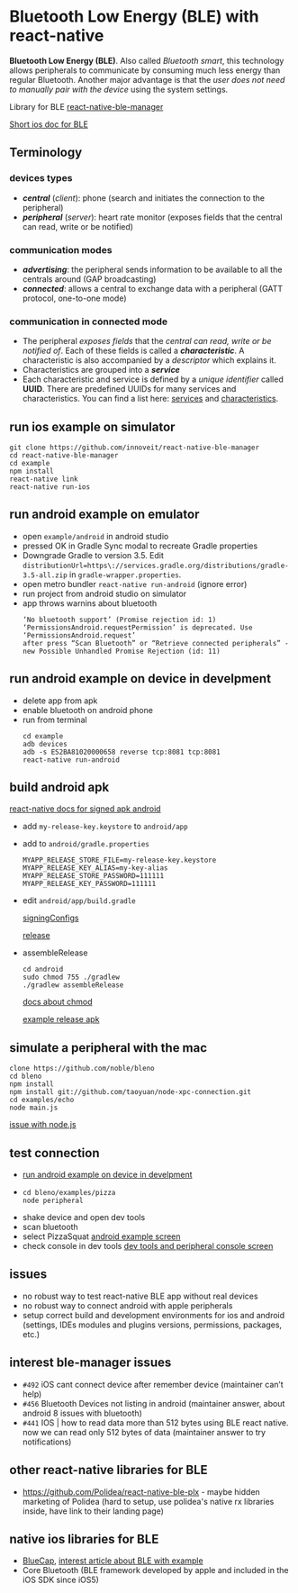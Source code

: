 # Bluetooth Low Energy (BLE) with react-native 

**Bluetooth Low Energy (BLE)**. Also called *Bluetooth smart*, this technology allows peripherals to communicate by consuming much less energy than regular Bluetooth. Another major advantage is that the *user does not need to manually pair with the device* using the system settings.

Library for BLE [react-native-ble-manager](https://github.com/innoveit/react-native-ble-manager)

[Short ios doc for BLE](https://codeburst.io/getting-started-with-bluetooth-low-energy-on-ios-ada3090fc9cc)

## Terminology
### devices types
- **_central_** (*client*): phone (search and initiates the connection to the peripheral)
- **_peripheral_** (*server*): heart rate monitor (exposes fields that the central can read, write or be notified)
### communication modes
- **_advertising_**: the peripheral sends information to be available to all the centrals around (GAP broadcasting)
- **_connected_**: allows a central to exchange data with a peripheral (GATT protocol, one-to-one mode)
### communication in connected mode
- The peripheral *exposes fields* that the *central can read, write or be notified of*. Each of these fields is called a **_characteristic_**. A characteristic is also accompanied by a *descriptor* which explains it.
- Characteristics are grouped into a **_service_**
- Each characteristic and service is defined by a *unique identifier* called **UUID**. There are predefined UUIDs for many services and characteristics. You can find a list here: [services](https://www.bluetooth.com/specifications/gatt/services) and [characteristics](https://www.bluetooth.com/specifications/gatt/characteristics). 

## run ios example on simulator

```
git clone https://github.com/innoveit/react-native-ble-manager
cd react-native-ble-manager
cd example
npm install
react-native link
react-native run-ios
```

## run android example on emulator
- open `example/android` in android studio
- pressed OK in Gradle Sync modal to recreate Gradle properties
- Downgrade Gradle to version 3.5. Edit `distributionUrl=https\://services.gradle.org/distributions/gradle-3.5-all.zip` in `gradle-wrapper.properties`.
- open metro bundler `react-native run-android` (ignore error)
- run project from android studio on simulator
- app throws warnins about bluetooth
  ```
  ‘No bluetooth support’ (Promise rejection id: 1)
  ‘PermissionsAndroid.requestPermission’ is deprecated. Use ‘PermissionsAndroid.request’ 
  after press “Scan Bluetooth” or “Retrieve connected peripherals” - new Possible Unhandled Promise Rejection (id: 11)
  ```

## run android example on device in develpment
- delete app from apk
- enable bluetooth on android phone
- run from terminal
  ```
  cd example
  adb devices
  adb -s ES2BA81020000658 reverse tcp:8081 tcp:8081
  react-native run-android
  ```

## build android apk

[react-native docs for signed apk android](https://facebook.github.io/react-native/docs/signed-apk-android)

- add `my-release-key.keystore` to `android/app`
- add to `android/gradle.properties`
  ```
  MYAPP_RELEASE_STORE_FILE=my-release-key.keystore
  MYAPP_RELEASE_KEY_ALIAS=my-key-alias
  MYAPP_RELEASE_STORE_PASSWORD=111111
  MYAPP_RELEASE_KEY_PASSWORD=111111
  ```

- edit `android/app/build.gradle`

  [signingConfigs](https://github.com/idriuk2/rntest/blob/google_maps_android/android/app/build.gradle#L112)

  [release](https://github.com/idriuk2/rntest/blob/google_maps_android/android/app/build.gradle#L135)
  
- assembleRelease
  ``` 
  cd android
  sudo chmod 755 ./gradlew
  ./gradlew assembleRelease
  ```
  [docs about chmod](http://osxh.ru/content/chmod)

  [example release apk](https://github.com/idriuk2/ble/blob/master/ble-manager-example-app-release.apk)

## simulate a peripheral with the mac
  ```
  clone https://github.com/noble/bleno
  cd bleno
  npm install
  npm install git://github.com/taoyuan/node-xpc-connection.git
  cd examples/echo
  node main.js
  ```
  [issue with node.js](https://github.com/sandeepmistry/node-xpc-connection/issues/24#issuecomment-451629018)

## test connection
- [run android example on device in develpment](https://github.com/idriuk2/ble#run-android-example-on-device-in-develpment)
- 
  ```
  cd bleno/examples/pizza
  node peripheral
  ```
- shake device and open dev tools
- scan bluetooth 
- select PizzaSquat [android example screen](https://github.com/idriuk2/ble/blob/master/android_ble_screen.png)
- check console in dev tools [dev tools and peripheral console screen](https://github.com/idriuk2/ble/blob/master/connect_with_peripheral_simulator_screen.png)

## issues
- no robust way to test react-native BLE app without real devices
- no robust way to connect android with apple peripherals
- setup correct build and development environments for ios and android (settings, IDEs modules and plugins versions, permissions, packages, etc.)

## interest ble-manager issues
- `#492` iOS cant connect device after remember device (maintainer can’t help)
- `#456` Bluetooth Devices not listing in android (maintainer answer, about android 8 issues with bluetooth)
- `#441` IOS | how to read data more than 512 bytes using BLE react native. now we can read only 512 bytes of data (maintainer answer to try notifications)

## other react-native libraries for BLE
- https://github.com/Polidea/react-native-ble-plx - maybe hidden marketing of Polidea (hard to setup, use polidea's native rx libraries inside, have link to their landing page)

## native ios libraries for BLE
- [BlueCap](https://github.com/troystribling/BlueCap), [interest article about BLE with example](https://codeburst.io/getting-started-with-bluetooth-low-energy-on-ios-ada3090fc9cc)
- Core Bluetooth (BLE framework developed by apple and included in the iOS SDK since iOS5)